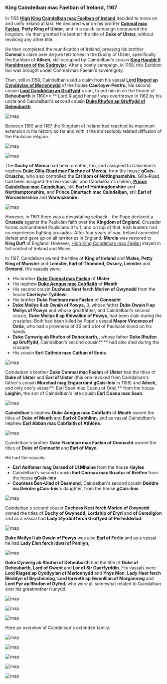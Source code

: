 ### King Caindelban mac Faelban of Ireland, 1167

In 1155 [**High King Caindelban mac Faelban of Ireland**](../p/caindelban_i_mac_faelan_1114.md) decided to move on and unify Ireland at last. He declared war on his brother [**Conmal mac Faelan**](../p/conmal_mac_faelan_1122.md), **Petty King of Ulster**, and in a quick campaign conquered the kingdom. He then granted his brother the title of **Duke of Ulster,** without revoking any other title.

He then completed the reunification of Ireland, pressing his brother **Conmal**'s claim over de jure territories in the Duchy of Ulster, specifically the Earldom of **Ailech**, still occupied by Caindelban's cousin **[King Haraldr II Haraldrsson of the Sudreyjar](../p/haraldr_ii_1125.md).** After a costly campaign, in 1158, this Earldom too was brought under Conmal mac Faelan's sovereignty.

Then, still in 1158, Caindelban used a claim from his vassal **[Lord Riaged ap Cynddylan of Merionnydd](../p/riaged_ap_cynddylan_1169.md)** of the house **Caerloyw-Penfro,** his second cousin [**Lord Cynddylan ap Gruffydd**](../p/cynddylan_ap_gruffydd_1099.md)'s son, to put him in on the throne of **Deheubarth** in 1160**.** Lord Riaged himself was overthrown in 1162 by his uncle and Caindelban's second cousin **[Duke Rhufon ap Gruffydd of Deheubarth](../p/rhufon_ap_gruffydd_1140.md)**.

![map](09-King-Caidelban-1167/din1.jpg)

Between 1160 and 1167 the Kingdom of Ireland had reached its maximum extension in his history so far and with it the indissolubly related diffusion of the Paulician religion. 

![map](09-King-Caidelban-1167/map2.jpg)

![map](09-King-Caidelban-1167/map1.jpg)

The **Duchy of Mercia** had been created, too, and assigned to Calainban's nephew [**Duke Gilla-Ruad mac Fiachne of Mercia**,](../p/gilla-ruad_mac_fiachnae_1142.md) from the house **gCais-Cruachu,** who also controlled the **Earldom of Nottinghamshire.** Gilla-Ruad had been assigned the two vassals, and Candailban's chilren, **[Prince Caindelban mac Caindelban](../p/caindelban_ii_mac_caindelban_1147.md),** still **Earl of Huntingdonshire** and **Northamptonshire,** and **Prince Dinertach mac Caindelban,** still **Earl of Worcestershire** and **Warwickshire.**

![map](09-King-Caidelban-1167/map3.jpg)

However, in 1163 there was a devastating setback - the Pope declared a **Crusade** against the Paulician faith over the **Kingdom of England**. Crusader forces outnumbered Paulicians 3 to 1, and on top of that, Irish leaders had no experience fighting crusades. After four years of war, Ireland conceded defeat and gave up on all territories in England. **Mercia** was restored to **King Duff** of England. However, [High King Caindelban mac Faelan](../p/caindelban_i_mac_faelan_1114.md) stayed in full control of Ireland and Wales.

In 1167, Caindelban owned the titles of **King of Ireland** and **Wales, Petty King of Munster** and **Leinster, Earl of Thomond, Ossory, Leinster** and **Ormond.** His vassals were:

- His brother **[Duke Conmal mac Faelan](../p/conmal_mac_faelan_1122.md)** of **Ulster**
- His nephew [**Duke Aengus mac Cobflaith**](../p/aengus_i_mac_cobflaith_1123.md) of **Meath**
- His second cousin **Duchess Nest ferch Morien of Gwynedd** from the house **Caerloyw-Tyddewi**
- His brother **Duke Fiachnae mac Faelan** of **Connacht**
- **Duke Meilys II ab Owain of Powys,** 3, whose father **Duke Owain II ap Meilys of Powys** and whose greatfather, and Caindelban's second cousin, **Duke Meilys II ap Rhiwallon of Powys**, had been slain during the crusades. Both had been killed by Pope's vassal **Mayor Vincenzo of Ostia,** who had a prowness of 36 and a lot of Paulician blood on his hands.
- **Duke Cynwrig ab Rhufon of Deheubarth,,** whose father **Duke Rhufon ap Gruffydd**, Caindalban's second cousin**,** had also died during the crusade
- His cousin **Earl Cathnio mac Cathan of Ennis** 

![map](09-King-Caidelban-1167/20210415201055_1.jpg)


Caindalban's brother **Duke Conmal mac Faelan** of **Ulster** had the titles of **Duke of Ulster** and **Earl of Ulster** (this one revoked from Caindalban's father's cousin **Murchad mag Enguerrand gCais-Inis** in 1158) and **Ailech,** and only one's vassal**, Earl Sean mac Cuanu of Oriel,** from the house **Laighin,** the son of Caindelban's late cousin **Earl Cuanu mac Sean**.

![map](09-King-Caidelban-1167/20210415203207_1.jpg)

**Caindelban**'s nephew **Duke Aengus mac Cobflaith** of **Meath** owned the titles of **Duke of Meath** and **Earl of Dubhlinn,** and as vassal Caindelban's nephew **Earl Abban mac Cobflaith of Athlone.**

![map](09-King-Caidelban-1167/map4.jpg)

Caindelban's brother **Duke Fiachnae mac Faelan of Connacht** owned the titles of **Duke of Connacht** and **Earl of Mayo.**

He had the vassals:

- **Earl Aelfamer mag Osraed of Ui Mhaine** from the house **Hayles**
- Caindelban's second cousin **Earl Cormac mac Bruatur of Breifne** from the house **gCais-Inis**
- **Countess Ben-Ulad of Desmond,** Caindelban's second cousin **Deirdre nic Deirdre gCais-Inis**'s daughter, from the house **gCais-Inis**.

![map](09-King-Caidelban-1167/map6.jpg)

Caindalban's second cousin **Duchess Nest ferch Morien of Gwynedd** owned the titles of **Duchy of Gwynedd, Lordship of Eryri** and **of Ceredigion** and as a vassal had **Lady Efyrddil ferch Gruffydd of Perfeddwlad.**

![map](09-King-Caidelban-1167/map7.jpg)

**Duke Meilys II ab Owain of Powys** was also **Earl of Ferlix** and as a vassal he had **Lady Elen ferch Idwal of Penllyn,** 

![map](09-King-Caidelban-1167/map8.jpg)

**Duke Cynwrig ab Rhufon of Deheubarth** had the title of **Duke of Deheubarth, Lord of Gwent** and **Lor of Sir Gaerfyrddin**. His vassals were **Lord Riaged ap Cyndyylan of Merionnydd** and **Ynys Mon**, **Lady Haer ferch Bleddyn of Brycheiniog**, **Lord Iorweth ap Gwenllian of Morgannwg** and **Lord Pyr ap Rhufon of Dyfed**, who were all somewhat related to Caindalban over his greatmother Hunydd.

![map](09-King-Caidelban-1167/map9.jpg)

![map](09-King-Caidelban-1167/dinb1.jpg)

![map](09-King-Caidelban-1167/dinb2.jpg)

Here an overview of Caindelban's extended family:

![map](09-King-Caidelban-1167/dina1.jpg)

![map](09-King-Caidelban-1167/dina2.jpg)

![map](09-King-Caidelban-1167/dina3.jpg)

![map](09-King-Caidelban-1167/dina4.jpg)

![map](09-King-Caidelban-1167/dina5.jpg)